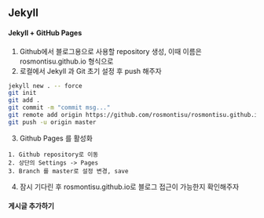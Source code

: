 ## Jekyll
#### Jekyll + GitHub Pages
1. Github에서 블로그용으로 사용할 repository 생성, 이때 이름은 rosmontisu.github.io 형식으로
2. 로컬에서 Jekyll 과 Git 초기 설정 후 push 해주자
```bash
jekyll new . -- force
git init
git add .
git commit -m "commit msg..."
git remote add origin https://github.com/rosmontisu/rosmontisu.github.io.git
git push -u origin master
```
3. Github Pages 를 활성화
```
1. Github repository로 이동
2. 상단의 Settings -> Pages
3. Branch 를 master로 설정 변경, save
```
4. 잠시 기다린 후 rosmontisu.github.io로 블로그 접근이 가능한지 확인해주자
#### 게시글 추가하기

